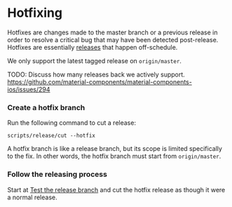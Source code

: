 # Hotfixing

Hotfixes are changes made to the master branch or a previous release in order to resolve a critical
bug that may have been detected post-release. Hotfixes are essentially [releases](releasing.md) that
happen off-schedule.

We only support the latest tagged release on `origin/master`.

TODO: Discuss how many releases back we actively support.
https://github.com/material-components/material-components-ios/issues/294

### Create a hotfix branch

Run the following command to cut a release:

    scripts/release/cut --hotfix

A hotfix branch is like a release branch, but its scope is limited specifically to the fix. In other
words, the hotfix branch must start from `origin/master`.


### Follow the releasing process

Start at [Test the release branch](releasing.md#test-the-release-branch) and cut the hotfix release
as though it were a normal release.
